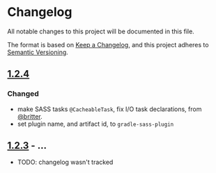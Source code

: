 # Changelog
All notable changes to this project will be documented in this file.

The format is based on [Keep a Changelog](https://keepachangelog.com/en/1.0.0/),
and this project adheres to [Semantic Versioning](https://semver.org/spec/v2.0.0.html).

## [1.2.4]
### Changed
- make SASS tasks `@CacheableTask`, fix I/O task declarations, from  [@britter](https://github.com/britter).
- set plugin name, and artifact id, to `gradle-sass-plugin`

## [1.2.3] - ...
- TODO: changelog wasn't tracked

[1.2.4]: https://github.com/kravemir/GradleSassPlugin/compare/v1.2.3...v1.2.4
[1.2.3]: https://github.com/kravemir/GradleSassPlugin/compare/v1.2.2...v1.2.3

